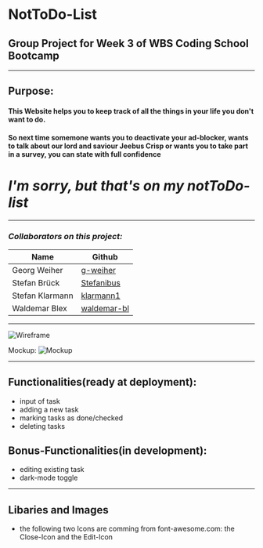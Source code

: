 # NotToDo-List

## Group Project for Week 3 of WBS Coding School Bootcamp

---

## Purpose:

#### This Website helps you to keep track of all the things in your life you don't want to do.

#### So next time somemone wants you to deactivate your ad-blocker, wants to talk about our lord and saviour Jeebus Crisp or wants you to take part in a survey, you can state with full confidence

# _I'm sorry, but that's on my notToDo-list_

---

### _Collaborators on this project:_

| Name            | Github                                        |
| --------------- | --------------------------------------------- |
| Georg Weiher    | [g-weiher](https://github.com/g-weiher)       |
| Stefan Brück    | [Stefanibus](https://github.com/stefanibus)   |
| Stefan Klarmann | [klarmann1](https://github.com/klarmann1)     |
| Waldemar Blex   | [waldemar-bl](https://github.com/waldemar-bl) |

---

![Wireframe](blob:null/e59887d8-93a8-423f-b139-98318d02c9ac)

Mockup: ![Mockup](https://raw.githubusercontent.com/klarmann1/ToDo-List/dev/img/todo-mockup.png)

---

## Functionalities(ready at deployment):

- input of task
- adding a new task
- marking tasks as done/checked
- deleting tasks

## Bonus-Functionalities(in development):

- editing existing task
- dark-mode toggle

---

## Libaries and Images 

- the following two Icons are comming from font-awesome.com: the Close-Icon and the Edit-Icon  